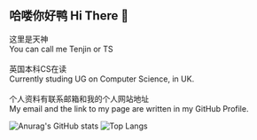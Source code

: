 ## 哈喽你好鸭 Hi There 👋
这里是天神 \
You can call me Tenjin or TS \
\
英国本科CS在读 \
Currently studing UG on Computer Science, in UK. \
\
个人资料有联系邮箱和我的个人网站地址 \
My email and the link to my page are written in my GitHub Profile.

![Anurag's GitHub stats](https://github-readme-stats.vercel.app/api?username=sahuidhsu&show_icons=true&theme=onedark)
![Top Langs](https://github-readme-stats.vercel.app/api/top-langs?username=sahuidhsu&theme=onedark)
